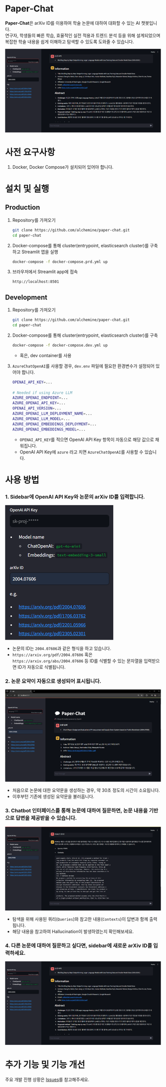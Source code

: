 # Paper-Chat

**Paper-Chat**은 arXiv ID를 이용하여 학술 논문에 대하여 대화할 수 있는 AI 챗봇입니다. \
연구자, 학생들의 빠른 학습, 효율적인 실전 적용과 트렌드 분석 등을 위해 설계되었으며 복잡한 학술 내용을 쉽게 이해하고 탐색할 수 있도록 도와줄 수 있습니다.

![alt text](assets/image-5.png)

# 사전 요구사항

1. Docker, Docker Compose가 설치되어 있어야 합니다.

# 설치 및 실행

## Production

1. Repository를 가져오기
   ```bash
   git clone https://github.com/alchemine/paper-chat.git
   cd paper-chat
   ```
2. Docker-compose를 통해 cluster(entrypoint, elasticsearch cluster)를 구축하고 Streamlit 앱을 실행

   ```bash
   docker-compose -f docker-compose.prd.yml up
   ```

3. 브라우저에서 Streamlit app에 접속
   ```bash
   http://localhost:8501
   ```

## Development

1. Repository를 가져오기
   ```bash
   git clone https://github.com/alchemine/paper-chat.git
   cd paper-chat
   ```
2. Docker-compose를 통해 cluster(entrypoint, elasticsearch cluster)를 구축

   ```bash
   docker-compose -f docker-compose.dev.yml up
   ```

   - 혹은, dev container를 사용

3. `AzureChatOpenAI`를 사용할 경우, `dev.env` 파일에 필요한 환경변수가 설정되어 있어야 합니다.

   ```bash
   OPENAI_API_KEY=...

   # Needed if using Azure LLM
   AZURE_OPENAI_ENDPOINT=...
   AZURE_OPENAI_API_KEY=...
   OPENAI_API_VERSION=...
   AZURE_OPENAI_LLM_DEPLOYMENT_NAME=...
   AZURE_OPENAI_LLM_MODEL=...
   AZURE_OPENAI_EMBEDDINGS_DEPLOYMENT=...
   AZURE_OPENAI_EMBEDDINGS_MODEL=...
   ```

   - `OPENAI_API_KEY`를 적으면 OpenAI API Key 항목이 자동으로 해당 값으로 채워집니다.
   - OpenAI API Key에 `azure` 라고 치면 `AzureChatOpenAI`를 사용할 수 있습니다.

# 사용 방법

### 1. Sidebar에 OpenAI API Key와 논문의 arXiv ID를 입력합니다.

![alt text](assets/image-3.png)

- 논문의 ID는 `2004.07606`과 같은 형식을 하고 있습니다.
- `https://arxiv.org/pdf/2004.07606` 혹은 `https://arxiv.org/abs/2004.07606` 등 ID를 식별할 수 있는 문자열을 입력받으면 ID가 자동으로 식별됩니다.

### 2. 논문 요약이 자동으로 생성되어 표시됩니다.

![alt text](assets/image-1.png)

- 처음으로 논문에 대한 요약문을 생성하는 경우, 약 30초 정도의 시간이 소요됩니다.
- 이후부턴 기존에 생성된 요약문을 불러옵니다.

### 3. Chatbot 인터페이스를 통해 논문에 대하여 질문하면, 논문 내용을 기반으로 답변을 제공받을 수 있습니다.

![alt text](assets/image-4.png)

- 탐색을 위해 사용된 쿼리(`Queries`)와 참고한 내용(`Contexts`)이 답변과 함께 출력됩니다.
- 해당 내용을 참고하여 Hallucination이 발생하였는지 확인해보세요.

### 4. 다른 논문에 대하여 질문하고 싶다면, sidebar에 새로운 arXiv ID를 입력하세요.

![alt text](assets/image-5.png)

# 추가 기능 및 기능 개선

주요 개발 진행 상황은 [Issues](https://github.com/alchemine/paper-chat/issues)를 참고해주세요.


